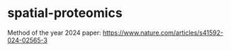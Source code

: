 # spatial-proteomics
Method of the year 2024 paper: https://www.nature.com/articles/s41592-024-02565-3
